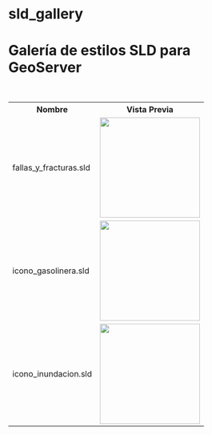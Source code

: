 # sld_gallery
<h1>Galería de estilos SLD para GeoServer</h1>
<table style="width:100%">
  <tr>
    <th>Nombre</th>
    <th>Vista Previa</th>
  </tr><br>
  <tr>
    <td>fallas_y_fracturas.sld</td>
    <td><img src="https://github.com/HennessyAB/sld_gallery/blob/master/fallas_y_fracturas.png" width="200"></td>
  </tr>
  <tr>
   <td>icono_gasolinera.sld</td>
    <td><img src="https://github.com/HennessyAB/sld_gallery/blob/master/icono_gasolinera.png" width="200"></td>
   </tr>
   <tr>
   <td>icono_inundacion.sld</td>
    <td><img src="https://github.com/HennessyAB/sld_gallery/blob/master/icono_inundacion.png" width="200"></td>
   </tr>
</table>
